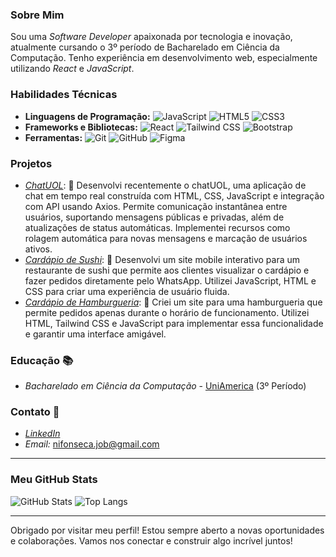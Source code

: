 ### Sobre Mim
Sou uma *Software Developer* apaixonada por tecnologia e inovação, atualmente cursando o 3º período de Bacharelado em Ciência da Computação. Tenho experiência em desenvolvimento web, especialmente utilizando *React* e *JavaScript*.

### Habilidades Técnicas
- **Linguagens de Programação:** ![JavaScript](https://img.shields.io/badge/-JavaScript-F7DF1E?style=flat-square&logo=javascript&logoColor=black) ![HTML5](https://img.shields.io/badge/-HTML5-E34F26?style=flat-square&logo=html5&logoColor=white) ![CSS3](https://img.shields.io/badge/-CSS3-1572B6?style=flat-square&logo=css3)
- **Frameworks e Bibliotecas:** ![React](https://img.shields.io/badge/-React-61DAFB?style=flat-square&logo=react) ![Tailwind CSS](https://img.shields.io/badge/-Tailwind%20CSS-38B2AC?style=flat-square&logo=tailwind-css&logoColor=white) ![Bootstrap](https://img.shields.io/badge/-Bootstrap-563D7C?style=flat-square&logo=bootstrap)
- **Ferramentas:** ![Git](https://img.shields.io/badge/-Git-F05032?style=flat-square&logo=git&logoColor=white) ![GitHub](https://img.shields.io/badge/-GitHub-181717?style=flat-square&logo=github) ![Figma](https://img.shields.io/badge/-Figma-F24E1E?style=flat-square&logo=figma&logoColor=white)

### Projetos
- [*ChatUOL*](https://niihdfr.github.io/chatUOL/): 💬 Desenvolvi recentemente o chatUOL, uma aplicação de chat em tempo real construída com HTML, CSS, JavaScript e integração com API usando Axios. Permite comunicação instantânea entre usuários, suportando mensagens públicas e privadas, além de atualizações de status automáticas. Implementei recursos como rolagem automática para novas mensagens e marcação de usuários ativos.
- [*Cardápio de Sushi*](https://niihdfr.github.io/sushi-cardapio/): 🍣 Desenvolvi um site mobile interativo para um restaurante de sushi que permite aos clientes visualizar o cardápio e fazer pedidos diretamente pelo WhatsApp. Utilizei JavaScript, HTML e CSS para criar uma experiência de usuário fluida.
- [*Cardápio de Hamburgueria*](https://niihdfr.github.io/cardapio-hamb/): 🍔 Criei um site para uma hamburgueria que permite pedidos apenas durante o horário de funcionamento. Utilizei HTML, Tailwind CSS e JavaScript para implementar essa funcionalidade e garantir uma interface amigável.

### Educação 📚
- *Bacharelado em Ciência da Computação* - [UniAmerica](https://www.uniamerica.br) (3º Período)

### Contato 💌
- [*LinkedIn*](https://www.linkedin.com/in/nirmala-fonseca-a577b3255/)
- *Email:* nifonseca.job@gmail.com

---

### Meu GitHub Stats
![GitHub Stats](https://github-readme-stats.vercel.app/api?username=niihdfr&show_icons=true&theme=radical)
![Top Langs](https://github-readme-stats.vercel.app/api/top-langs/?username=niihdfr&layout=compact&theme=radical)

---

Obrigado por visitar meu perfil! Estou sempre aberto a novas oportunidades e colaborações. Vamos nos conectar e construir algo incrível juntos!
